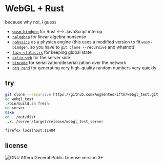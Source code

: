 # WebGL + Rust

because why not, i guess

* [`wasm-bindgen`](https://github.com/rustwasm/wasm-bindgen) for Rust <-->
  JavaScript interop
* [`nalgebra`](http://nalgebra.org/) for linear algebra nonsense
* [`nphysics`](http://nphysics.org/) as a physics engine (this uses a modified
  version to fit `wasm-bindgen`, so you have to `git clone --recursive` and
  whatnot)
* [`lazy-static.rs`](https://github.com/rust-lang-nursery/lazy-static.rs) for
  keeping global state
* [`actix-web`](https://actix.rs/) for the server side
* [`bincode`](https://github.com/TyOverby/bincode) for
  serialization/deserialization over the network
* [`pcg_rand`](https://github.com/robojeb/pcg_rand) for generating very
  high-quality random numbers very quickly

## try

```bash
git clone --recursive https://github.com/AugmentedFifth/webgl_test.git
cd webgl_test
./bin/build.sh fresh
cd server
make
cd ../out/dist
../../server/target/release/webgl_test_server

firefox localhost:11484
```

## license

![GNU Affero General Public License version 3+](https://www.gnu.org/graphics/agplv3-155x51.png)
